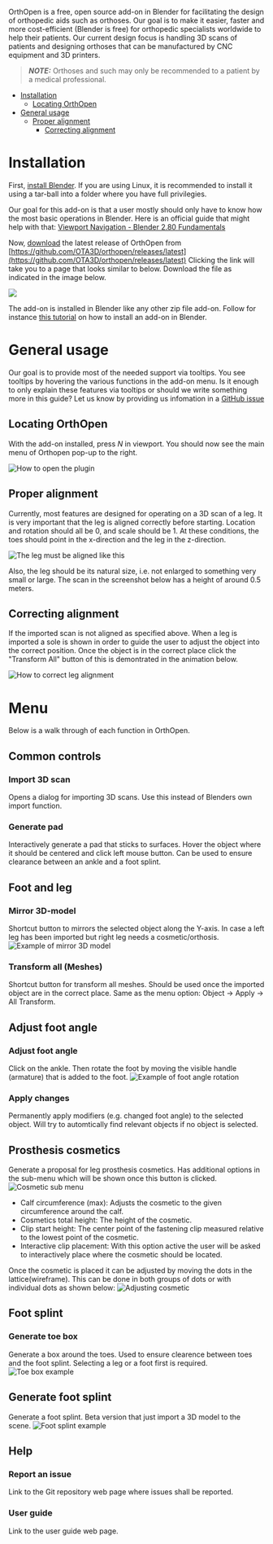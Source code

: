 OrthOpen is a free, open source add-on in Blender for facilitating the design of orthopedic aids such as orthoses.  Our
goal is to make it easier, faster and more cost-efficient (Blender is free) for orthopedic specialists worldwide to help
their patients. Our current design focus is handling 3D scans of patients and designing orthoses that can be manufactured by
CNC equipment and 3D printers.

> **_NOTE:_**  Orthoses and such may only be recommended to a patient by a medical professional.

- [Installation](#installation)
  - [Locating OrthOpen](#locating-orthopen)
- [General usage](#general-usage)
  - [Proper alignment](#proper-alignment)
    - [Correcting alignment](#correcting-alignment)

# Installation
First, [install Blender](https://www.blender.org/download/). If you are using Linux, it is recommended to install it
using a tar-ball into a folder where you have full privilegies. 

Our goal for this add-on is that a user mostly should only have to know how the most basic operations in Blender. 
Here is an official guide that might help with that: [Viewport Navigation - Blender 2.80 Fundamentals](https://www.youtube.com/watch?v=ILqOWe3zAbk&ab_channel=Blender)  

Now, [download](https://github.com/OTA3D/orthopen/releases/latest)  the latest release of OrthOpen from
[https://github.com/OTA3D/orthopen/releases/latest](https://github.com/OTA3D/orthopen/releases/latest) Clicking the link
will take you to a page that looks similar to below. Download the file as indicated in the image below.

![](download_instruction.png)

The add-on is installed in Blender like any other zip file add-on. Follow for instance [this tutorial](https://www.youtube.com/watch?v=LzdoUTvAgXk&ab_channel=TheCGEssentials) 
 on how to install an add-on in Blender.

# General usage
Our goal is to provide most of the needed support via tooltips. You see tooltips by hovering the various functions in the add-on menu. Is it enough to only explain 
these features via tooltips or should we write something more in this guide? Let us know by providing us infomation in a [GitHub issue](https://github.com/OTA3D/orthopen/issues) 

## Locating OrthOpen
With the add-on installed, press *N* in viewport. You should now see the main menu of Orthopen pop-up to the right.

![How to open the plugin](show_menu.gif)

## Proper alignment
Currently, most features are designed for operating on a 3D scan of a leg. It is very important that the leg is aligned correctly before starting.
Location and rotation should all be 0, and scale should be 1. At these conditions, the toes should point in the x-direction and 
the leg in the z-direction.

![The leg must be aligned like this](coordinates_leg.png)

Also, the leg should be its natural size, i.e. not enlarged to something very small or large. The scan in the screenshot
below has a height of around 0.5 meters. 

## Correcting alignment
If the imported scan is not aligned as specified above. When a leg is imported a sole is shown in order to guide the user to adjust the object into the correct position. Once the object is in the correct place click the "Transform All" button
of this is demontrated in the animation below.

![How to correct leg alignment](orientation_leg.gif)

# Menu
Below is a walk through of each function in OrthOpen.

## Common controls
### Import 3D scan
Opens a dialog for importing 3D scans. Use this instead of Blenders own import function.

### Generate pad
Interactively generate a pad that sticks to surfaces. Hover the object where it should be centered and click left mouse button. Can be used to  ensure clearance between an ankle and a foot splint.

## Foot and leg
### Mirror 3D-model
Shortcut button to mirrors the selected object along the Y-axis. In case a left leg has been imported but right leg needs a cosmetic/orthosis.
![Example of mirror 3D model](mirror_3D-model_demo.gif)

### Transform all (Meshes)
Shortcut button for transform all meshes. Should be used once the imported object are in the correct place.
Same as the menu option: Object -> Apply -> All Transform.

## Adjust foot angle
### Adjust foot angle
Click on the ankle. Then rotate the foot by moving the visible handle (armature) that is added to the foot.
![Example of foot angle rotation](rotation_demo.gif.gif)

### Apply changes
Permanently apply modifiers (e.g. changed foot angle) to the selected object. Will try to automtically find relevant objects if no object is selected.

## Prosthesis cosmetics
Generate a proposal for leg prosthesis cosmetics. Has additional options in the sub-menu which will be shown once this button is clicked.
![Cosmetic sub menu](generate_cosmetic_menu.png)
- Calf circumference (max): Adjusts the cosmetic to the given circumference around the calf.
- Cosmetics total height: The height of the cosmetic.
- Clip start height: The center point of the fastening clip measured relative to the lowest point of the cosmetic.
- Interactive clip placement: With this option active the user will be asked to interactively place where the cosmetic should be located.

Once the cosmetic is placed it can be adjusted by moving the dots in the lattice(wireframe). This can be done in both groups of dots or with individual dots as shown below:
![Adjusting cosmetic](adjust_cosmetic.gif)

## Foot splint
### Generate toe box
Generate a box around the toes. Used to ensure clearence between toes and the foot splint. Selecting a leg or a foot first is required.
![Toe box example](toe-box.png)

## Generate foot splint
Generate a foot splint. Beta version that just import a 3D model to the scene.
![Foot splint example](foot-splint.png)

## Help
### Report an issue
Link to the Git repository web page where issues shall be reported.

### User guide
Link to the user guide web page.